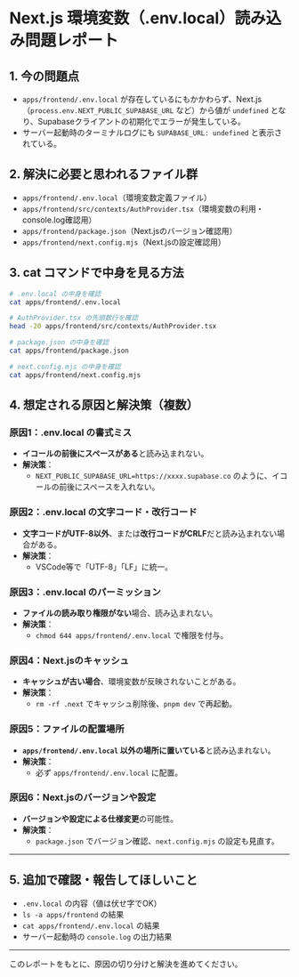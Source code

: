 # Next.js 環境変数（.env.local）読み込み問題レポート

## 1. 今の問題点

- `apps/frontend/.env.local` が存在しているにもかかわらず、Next.js（`process.env.NEXT_PUBLIC_SUPABASE_URL` など）から値が `undefined` となり、Supabaseクライアントの初期化でエラーが発生している。
- サーバー起動時のターミナルログにも `SUPABASE_URL: undefined` と表示されている。

## 2. 解決に必要と思われるファイル群

- `apps/frontend/.env.local`（環境変数定義ファイル）
- `apps/frontend/src/contexts/AuthProvider.tsx`（環境変数の利用・console.log確認用）
- `apps/frontend/package.json`（Next.jsのバージョン確認用）
- `apps/frontend/next.config.mjs`（Next.jsの設定確認用）

## 3. cat コマンドで中身を見る方法

```sh
# .env.local の中身を確認
cat apps/frontend/.env.local

# AuthProvider.tsx の先頭数行を確認
head -20 apps/frontend/src/contexts/AuthProvider.tsx

# package.json の中身を確認
cat apps/frontend/package.json

# next.config.mjs の中身を確認
cat apps/frontend/next.config.mjs
```

## 4. 想定される原因と解決策（複数）

### 原因1：.env.local の書式ミス
- **イコールの前後にスペースがある**と読み込まれない。
- **解決策**：
  - `NEXT_PUBLIC_SUPABASE_URL=https://xxxx.supabase.co` のように、イコールの前後にスペースを入れない。

### 原因2：.env.local の文字コード・改行コード
- **文字コードがUTF-8以外**、または**改行コードがCRLF**だと読み込まれない場合がある。
- **解決策**：
  - VSCode等で「UTF-8」「LF」に統一。

### 原因3：.env.local のパーミッション
- **ファイルの読み取り権限がない**場合、読み込まれない。
- **解決策**：
  - `chmod 644 apps/frontend/.env.local` で権限を付与。

### 原因4：Next.jsのキャッシュ
- **キャッシュが古い場合**、環境変数が反映されないことがある。
- **解決策**：
  - `rm -rf .next` でキャッシュ削除後、`pnpm dev` で再起動。

### 原因5：ファイルの配置場所
- **`apps/frontend/.env.local` 以外の場所に置いている**と読み込まれない。
- **解決策**：
  - 必ず `apps/frontend/.env.local` に配置。

### 原因6：Next.jsのバージョンや設定
- **バージョンや設定による仕様変更**の可能性。
- **解決策**：
  - `package.json` でバージョン確認、`next.config.mjs` の設定も見直す。

---

## 5. 追加で確認・報告してほしいこと
- `.env.local` の内容（値は伏せ字でOK）
- `ls -a apps/frontend` の結果
- `cat apps/frontend/.env.local` の結果
- サーバー起動時の `console.log` の出力結果

---

このレポートをもとに、原因の切り分けと解決を進めてください。